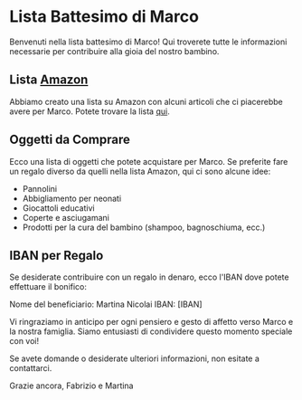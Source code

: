 # Lista Battesimo di Marco

Benvenuti nella lista battesimo di Marco! 
Qui troverete tutte le informazioni necessarie per contribuire alla gioia del nostro bambino.

## Lista [Amazon](inserire-qui-il-link-alla-lista-amazon)

Abbiamo creato una lista su Amazon con alcuni articoli che ci piacerebbe avere per Marco. Potete trovare la lista [qui](inserire-link-alla-lista-amazon).

## Oggetti da Comprare

Ecco una lista di oggetti che potete acquistare per Marco. Se preferite fare un regalo diverso da quelli nella lista Amazon, qui ci sono alcune idee:

- Pannolini
- Abbigliamento per neonati
- Giocattoli educativi
- Coperte e asciugamani
- Prodotti per la cura del bambino (shampoo, bagnoschiuma, ecc.)

## IBAN per Regalo

Se desiderate contribuire con un regalo in denaro, ecco l'IBAN dove potete effettuare il bonifico:

Nome del beneficiario: Martina Nicolai
IBAN: [IBAN]

Vi ringraziamo in anticipo per ogni pensiero e gesto di affetto verso Marco e la nostra famiglia. 
Siamo entusiasti di condividere questo momento speciale con voi!

Se avete domande o desiderate ulteriori informazioni, non esitate a contattarci.

Grazie ancora,
Fabrizio e Martina


